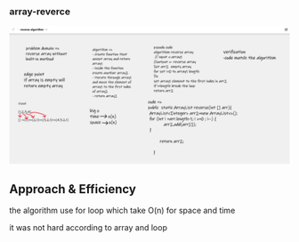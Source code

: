 ### array-reverce

![array-reverse](array-reverse.png)



## Approach & Efficiency
the algorithm use for loop which take O(n) for space and time

it was not hard according to array and loop